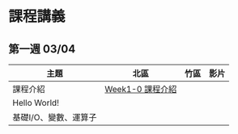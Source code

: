 # 課程講義
## 第一週 03/04

| 主題         | 北區                                      | 竹區 | 影片 |
| ------------ | ----------------------------------------- | ---- | ---- |
|   課程介紹                         |  [Week1-0 課程介紹][tp-introduction]  |    |    |
|   Hello World!                    |    |    |    |
|   基礎I/O、變數、運算子  |    |    |    |

[tp-introduction]: https://docs.google.com/presentation/d/1gryvGe6K3oip4e50d8LQ4ReqEG2kArjs/edit?usp=sharing&ouid=106647981009000784070&rtpof=true&sd=true
